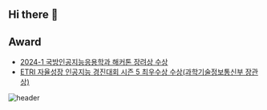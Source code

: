 ## Hi there 👋

## Award
- [2024-1 국방인공지능응용학과 해커톤 장려상 수상](https://kookbang.dema.mil.kr/newsWeb/20240819/2/ATCE_CTGR_0010020000/view.do)
- [ETRI 자율성장 인공지능 경진대회 시즌 5 최우수상 수상(과학기술정보통신부 장관상)](https://www.aitimes.kr/news/articleView.html?idxno=32475)

![header](https://capsule-render.vercel.app/api?type=Rounded&color=800080&height=300&section=header&text=YG%20&fontSize=90&fontColor=FFFFFF)

